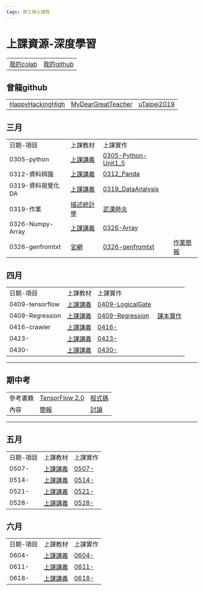 ```yaml
---
tags: 資工碩士課程
---
```

# 上課資源-深度學習
<table>
    <tr>
        <td><a href="https://drive.google.com/drive/u/1/folders/1Ha8ZCcSur4HHxNS9fTE_t8AD7HBWKML6">我的colab</a></td>
        <td><a href="https://github.com/z8899852/DL">我的github</a></td>
    </tr>
</table>

## 曾龍github

<table>
    <tr>
        <td><a href="https://github.com/HappyHackingHigh">HappyHackingHigh</a></td>
        <td><a href="https://github.com/MyDearGreatTeacher">MyDearGreatTeacher</a></td>
        <td><a href="https://github.com/MyDearGreatTeacher/uTaipei2019">uTaipei2019</a></td>
    </tr>
</table>

## 三月

<table>

<tr>
<td>日期-項目</td>
<td>上課教材</td>
<td>上課實作</td>
</tr>

<tr>
    <td>0305-python</td>
    <td><a href="https://github.com/HappyHackingHigh/HappyPythonDay/tree/master/python">上課講義</a></td>
        <td><a href="https://github.com/z8899852/DL/blob/master/0305_Python_Unit1_5.ipynb">0305-Python-Unit1_5</a></td>
</tr>
<tr>
    <td>0312-資料辨識</td>
        <td><a href="https://github.com/PacktPublishing/Learning-Pandas-Second-Edition">上課講義</a></td>
        <td><a href="https://github.com/z8899852/DL/blob/master/0312_Panda.ipynb">0312_Panda</a></td>
</tr>
<tr>
    <td>0319-資料視覺化DA</td>
        <td><a href="https://github.com/MyDearGreatTeacher/AI4ALL/tree/master/%E8%B3%87%E6%96%99%E5%88%86%E6%9E%90">上課講義</a></td>
        <td><a href="https://github.com/z8899852/DL/blob/master/0319_DataAnalysis.ipynb">0319_DataAnalysis</a></td>
</tr>
<tr>
    <td>0319-作業</td>
        <td><a href="https://github.com/z8899852/DL/blob/master/0319_statistics.ipynb">描述統計學</a></td>
        <td><a href="https://github.com/z8899852/DL/blob/master/0319_covid19.ipynb">武漢肺炎</a></td>
</tr>
<tr>
    <td>0326-Numpy-Array</td>
        <td><a href="https://github.com/MyDearGreatTeacher/uTaipei2019/blob/master/PPT/1_1_numpy.pptx">上課講義</a></td>
        <td><a href="https://github.com/z8899852/DL/blob/master/0326_Array.ipynb">0326-Array</a></td>
</tr>
<tr>  
    <td>0326-genfromtxt</td>
        <td><a href="https://docs.scipy.org/doc/numpy/reference/generated/numpy.genfromtxt.html">官網</a></td>
        <td><a href="https://github.com/z8899852/DL/blob/master/0326_genfromtxt.ipynb">0326-genfromtxt</a></td>
        <td><a href="https://github.com/z8899852/DL/blob/master/4050C042-Numpy.pptx">作業簡報</a></td>
</tr>

</table>

## 四月

<table>

<tr>
<td>日期-項目</td>
<td>上課教材</td>
<td>上課實作</td>
</tr>

<tr>
    <td>0409-tensorflow</td>
        <td><a href="https://colab.research.google.com/drive/1X89YzTkyUS53xkabV6QShDJOMZzeds69#scrollTo=uFbw24htjYoU">上課講義</a></td>
        <td><a href="https://colab.research.google.com/drive/1BFETWIv0ndlnpjMcN5DS_xkLVaUC3fHP#scrollTo=SMfzTJG7xFHq">0409-LogicalGate</a></td>
</tr>
<tr>
    <td>0409-Regression</td>
        <td><a href="https://github.com/MyDearGreatTeacher/DL2020/blob/master/%E6%8E%A8%E8%96%A6%E6%95%99%E7%A7%91%E6%9B%B8.md">上課講義</a></td>
        <td><a href="https://github.com/z8899852/DL/blob/master/0409-Regression.md">0409-Regression</a></td>
        <td><a href="https://github.com/taipeitechmmslab/MMSLAB-TF2">課本實作</a></td>
</tr>
<tr>
    <td>0416-crawler</td>
        <td><a href="">上課講義</a></td>
        <td><a href="">0416-</a></td>
</tr>
<tr>
    <td>0423-</td>
        <td><a href="">上課講義</a></td>
        <td><a href="">0423-</a></td>
</tr>
<tr>
    <td>0430-</td>
        <td><a href="">上課講義</a></td>
        <td><a href="">0430-</a></td>
</tr>
</table>

---

## 期中考

<table>

<tr>
    <td>參考書籍</td>
        <td><a href="https://www.books.com.tw/products/0010847790?sloc=main">TensorFlow 2.0</a></td>
        <td><a href="https://github.com/taipeitechmmslab/MMSLAB-TF2
">程式碼</a></td>
</tr>
    <tr>
    <td>內容</td>
        <td><a href="https://github.com/z8899852/DL/blob/master/%E6%9C%9F%E4%B8%AD%E5%A0%B1%E5%91%8A/4050C042-%E5%A4%9A%E9%A1%9E%E5%88%A5%E5%88%86%E9%A1%9E%E5%95%8F%E9%A1%8C.pptx">簡報</a></td>
        <td><a href="">討論</a></td>
</tr>

</table>

---

## 五月

<table>

<tr>
<td>日期-項目</td>
<td>上課教材</td>
<td>上課實作</td>
</tr>

<tr>
    <td>0507-</td>
        <td><a href="">上課講義</a></td>
        <td><a href="">0507-</a></td>
</tr>
    <tr>
    <td>0514-</td>
        <td><a href="">上課講義</a></td>
        <td><a href="">0514-</a></td>
</tr>
<tr>
    <td>0521-</td>
        <td><a href="">上課講義</a></td>
        <td><a href="">0521-</a></td>
</tr>
<tr>
    <td>0528-</td>
        <td><a href="">上課講義</a></td>
        <td><a href="">0528-</a></td>
</tr>
</table>

## 六月

<table>

<tr>
<td>日期-項目</td>
<td>上課教材</td>
<td>上課實作</td>
</tr>

<tr>
    <td>0604-</td>
        <td><a href="">上課講義</a></td>
        <td><a href="">0604-</a></td>
</tr>
    <tr>
    <td>0611-</td>
        <td><a href="">上課講義</a></td>
        <td><a href="">0611-</a></td>
</tr>
<tr>
    <td>0618-</td>
        <td><a href="">上課講義</a></td>
        <td><a href="">0618-</a></td>
</tr>
</table>

